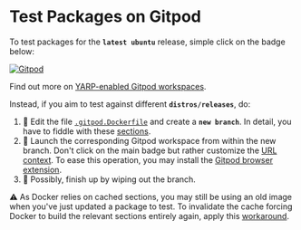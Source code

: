 Test Packages on Gitpod
=======================

To test packages for the **`latest ubuntu`** release, simple click on the badge below:

[![Gitpod](https://gitpod.io/button/open-in-gitpod.svg)][1]

Find out more on [YARP-enabled Gitpod workspaces][2].

Instead, if you aim to test against different **`distros/releases`**, do:
1. 📝 Edit the file [`.gitpod.Dockerfile`](/.gitpod.Dockerfile) and create a **`new branch`**. In detail, you have to fiddle with these [sections][3].
1. 🚀 Launch the corresponding Gitpod workspace from within the new branch. Don't click on the main badge but rather customize the [URL context][4]. To ease this operation, you may install the [Gitpod browser extension][5].
1. 🧹 Possibly, finish up by wiping out the branch.

⚠ As Docker relies on cached sections, you may still be using an old image when you've just updated a package to test. To invalidate the cache forcing Docker to build the relevant sections entirely again, apply this [workaround][6]. 


[1]: https://gitpod.io/#https://github.com/icub-tech-iit/test-packages-gitpod
[2]: https://spectrum.chat/icub/technicalities/yarp-enabled-gitpod-workspaces-available~73ab5ee9-830e-4b7f-9e99-195295bb5e34
[3]: https://github.com/icub-tech-iit/test-packages-gitpod/blob/master/.gitpod.Dockerfile#L1-L8
[4]: https://www.gitpod.io/docs/context-urls/#branch-context
[5]: https://www.gitpod.io/docs/browser-extension
[6]: https://github.com/icub-tech-iit/test-packages-gitpod/blob/master/.gitpod.Dockerfile#L91-L92
